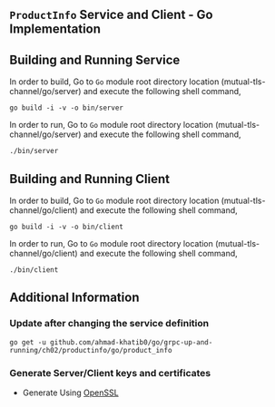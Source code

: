 ## ``ProductInfo`` Service and Client - Go Implementation

## Building and Running Service

In order to build, Go to ``Go`` module root directory location (mutual-tls-channel/go/server) and execute the following
 shell command,
```
go build -i -v -o bin/server
```

In order to run, Go to ``Go`` module root directory location (mutual-tls-channel/go/server) and execute the following
shell command,

```
./bin/server
```

## Building and Running Client   

In order to build, Go to ``Go`` module root directory location (mutual-tls-channel/go/client) and execute the following
 shell command,
```
go build -i -v -o bin/client
```

In order to run, Go to ``Go`` module root directory location (mutual-tls-channel/go/client) and execute the following
shell command,

```
./bin/client
```

## Additional Information

### Update after changing the service definition

```shell script 
go get -u github.com/ahmad-khatib0/go/grpc-up-and-running/ch02/productinfo/go/product_info
```

### Generate Server/Client keys and certificates

* Generate Using [OpenSSL](../certs/README.md)